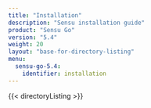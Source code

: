 ```yaml
---
title: "Installation"
description: "Sensu installation guide"
product: "Sensu Go"
version: "5.4"
weight: 20
layout: "base-for-directory-listing"
menu:
  sensu-go-5.4:
    identifier: installation
---
```


{{< directoryListing >}}
